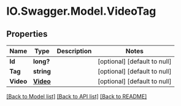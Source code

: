 # IO.Swagger.Model.VideoTag
## Properties

Name | Type | Description | Notes
------------ | ------------- | ------------- | -------------
**Id** | **long?** |  | [optional] [default to null]
**Tag** | **string** |  | [optional] [default to null]
**Video** | [**Video**](Video.md) |  | [optional] [default to null]

[[Back to Model list]](../README.md#documentation-for-models) [[Back to API list]](../README.md#documentation-for-api-endpoints) [[Back to README]](../README.md)

